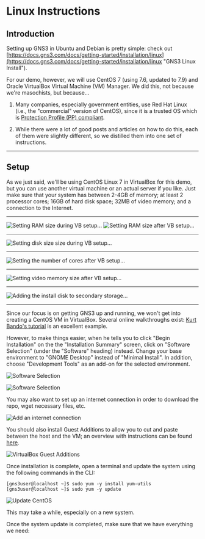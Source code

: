 # Linux Instructions

## Introduction

Setting up GNS3 in Ubuntu and Debian is pretty simple: check out [https://docs.gns3.com/docs/getting-started/installation/linux](https://docs.gns3.com/docs/getting-started/installation/linux "GNS3 Linux Install").

For our demo, however, we will use CentOS 7 (using 7.6, updated to 7.9) and Oracle VirtualBox Virtual Machine (VM) Manager. We did this, not because we're masochists, but because...

1. Many companies, especially government entities, use Red Hat Linux (i.e., the "commercial" version of CentOS), since it is a trusted OS which is [Protection Profile (PP) compliant](https://www.commoncriteriaportal.org/products/ "Certified Common Criteria Products").

2. While there were a lot of good posts and articles on how to do this, each of them were slightly different, so we distilled them into one set of instructions.

----------

## Setup

As we just said, we'll be using CentOS Linux 7 in VirtualBox for this demo, but you can use another virtual machine or an actual server if you like. Just make sure that your system has between 2-4GB of memory; at least 2 processor cores; 16GB of hard disk space; 32MB of video memory; and a connection to the Internet.

----------

![Setting RAM size during VB setup...](images/centos01.png "Setting RAM size during VB setup...")
![Setting RAM size after VB setup...](images/centos01a.png "Setting RAM size after VB setup...")

----------

![Setting disk size size during VB setup...](images/centos02.png "Setting disk size size during VB setup...")

----------

![Setting the number of cores after VB setup...](images/centos03.png "Setting the number of cores after VB setup...")

----------

![Setting video memory size after VB setup...](images/centos04.png "Setting video memory size after VB setup...")

----------

![Adding the install disk to secondary storage...](images/centos05.png "Adding the install disk to secondary storage...")

----------

Since our focus is on getting GNS3 up and running, we won't get into creating a CentOS VM in VirtualBox. Several online walkthroughs exist: [Kurt Bando's tutorial](https://tutorials.kurtobando.com/install-a-centos-7-minimal-server-in-virtual-machine-with-screenshots/ "Install a CentOS 7 Minimal Server in Virtual Machine with screenshots") is an excellent example.

However, to make things easier, when he tells you to click "Begin Installation" on the the "Installation Summary" screen, click on "Software Selection" (under the "Software" heading) instead. Change your base environment to "GNOME Desktop" instead of "Minimal Install". In addition, choose "Development Tools" as an add-on for the selected environment.

![Software Selection](images/centos06.png "Selecting Software")

![Software Selection](images/centos07.png "Selecting Software")

You may also want to set up an internet connection in order to download the repo, wget necessary files, etc.

![Add an internet connection](images/centos08.png "Add an internet connection")

You should also install Guest Additions to allow you to cut and paste between the host and the VM; an overview with instructions can be found [here](https://www.virtualbox.org/manual/ch04.html "Chapter 4. Guest Additions").

![VirtualBox Guest Additions](images/centos09.png "VirtualBox Guest Additions")

Once installation is complete, open a terminal and update the system using the following commands in the CLI:

    [gns3user@localhost ~]$ sudo yum -y install yum-utils
    [gns3user@localhost ~]$ sudo yum -y update

![Update CentOS](images/centos10.png "Update CentOS")

This may take a while, especially on a new system.

Once the system update is completed, make sure that we have everything we need:

